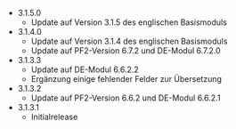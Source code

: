 - 3.1.5.0
    - Update auf Version 3.1.5 des englischen Basismoduls
- 3.1.4.0
    - Update auf Version 3.1.4 des englischen Basismoduls
    -  Update auf PF2-Version 6.7.2 und DE-Modul 6.7.2.0
- 3.1.3.3
    -  Update auf DE-Modul 6.6.2.2
    -  Ergänzung einige fehlender Felder zur Übersetzung
- 3.1.3.2
    -  Update auf PF2-Version 6.6.2 und DE-Modul 6.6.2.1
- 3.1.3.1
    - Initialrelease
